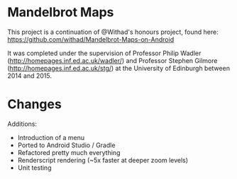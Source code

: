 Mandelbrot Maps
===

This project is a continuation of @Withad's honours project, found here: https://github.com/withad/Mandelbrot-Maps-on-Android

It was completed under the supervision of Professor Philip Wadler (http://homepages.inf.ed.ac.uk/wadler/) and Professor Stephen Gilmore (http://homepages.inf.ed.ac.uk/stg/) at the University of Edinburgh between 2014 and 2015.

# Changes

Additions:
* Introduction of a menu
* Ported to Android Studio / Gradle
* Refactored pretty much everything
* Renderscript rendering (~5x faster at deeper zoom levels)
* Unit testing
